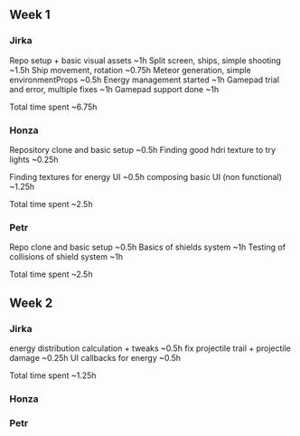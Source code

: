 ## Week 1
### Jirka
Repo setup + basic visual assets				~1h
Split screen, ships, simple shooting			~1.5h
Ship movement, rotation							~0.75h
Meteor generation, simple environmentProps		~0.5h
Energy management started						~1h
Gamepad trial and error, multiple fixes			~1h
Gamepad support done							~1h

Total time spent								~6.75h
### Honza
Repository clone and basic setup				~0.5h
Finding good hdri texture to try lights			~0.25h

Finding textures for energy UI					~0.5h
composing basic UI (non functional)				~1.25h

Total time spent								~2.5h
### Petr
Repo clone and basic setup						~0.5h
Basics of shields system 						~1h
Testing of collisions of shield system			~1h

Total time spent								~2.5h

## Week 2
### Jirka
energy distribution calculation + tweaks		~0.5h
fix projectile trail + projectile damage		~0.25h
UI callbacks for energy							~0.5h

Total time spent								~1.25h
### Honza
### Petr
